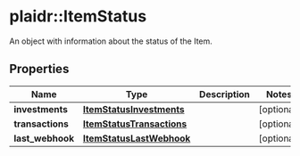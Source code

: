 # plaidr::ItemStatus

An object with information about the status of the Item.

## Properties
Name | Type | Description | Notes
------------ | ------------- | ------------- | -------------
**investments** | [**ItemStatusInvestments**](ItemStatusInvestments.md) |  | [optional] 
**transactions** | [**ItemStatusTransactions**](ItemStatusTransactions.md) |  | [optional] 
**last_webhook** | [**ItemStatusLastWebhook**](ItemStatusLastWebhook.md) |  | [optional] 


